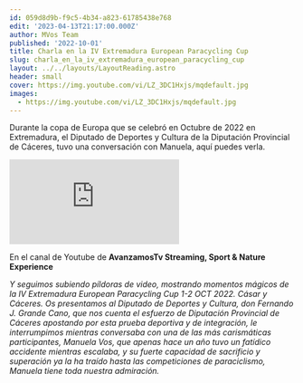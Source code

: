 ```yaml
---
id: 059d8d9b-f9c5-4b34-a823-61785438e768
edit: '2023-04-13T21:17:00.000Z'
author: MVos Team
published: '2022-10-01'
title: Charla en la IV Extremadura European Paracycling Cup
slug: charla_en_la_iv_extremadura_european_paracycling_cup
layout: ../../layouts/LayoutReading.astro
header: small
cover: https://img.youtube.com/vi/LZ_3DC1Hxjs/mqdefault.jpg
images:
  - https://img.youtube.com/vi/LZ_3DC1Hxjs/mqdefault.jpg
---
```


Durante la copa de Europa que se celebró en Octubre de 2022 en Extremadura, el Diputado de Deportes y Cultura de la Diputación Provincial de Cáceres, tuvo una conversación con Manuela, aquí puedes verla.


<div><iframe src="https://www.youtube.com/embed/LZ_3DC1Hxjs" title="YouTube video player" frameborder="0" allow="accelerometer; autoplay; clipboard-write; encrypted-media; gyroscope; picture-in-picture; web-share" allowfullscreen></iframe></div>


En el canal de Youtube de **AvanzamosTv Streaming, Sport & Nature Experience**


_Y seguimos subiendo píldoras de video, mostrando momentos mágicos de la IV Extremadura European Paracycling Cup 1-2 OCT 2022. Cásar y Cáceres.
Os presentamos al Diputado de Deportes y Cultura, don Fernando J. Grande Cano, que nos cuenta el esfuerzo de Diputación Provincial de Cáceres apostando por esta prueba deportiva y de integración,  le interrumpimos mientras conversaba con una de las más carismáticas participantes, Manuela Vos, que apenas hace un año tuvo un fatídico accidente mientras escalaba, y su fuerte capacidad de sacrificio y superación ya la ha traído hasta las competiciones de paraciclismo, Manuela tiene toda nuestra admiración._

